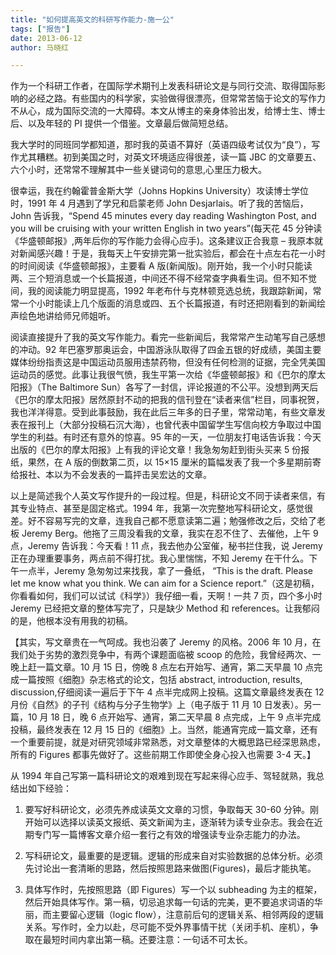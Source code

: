```yaml
---
title: "如何提高英文的科研写作能力-施一公"
tags: ["报告"]
date: 2013-06-12
author: 马晓红 

---
```


作为一个科研工作者，在国际学术期刊上发表科研论文是与同行交流、取得国际影响的必经之路。有些国内的科学家，实验做得很漂亮，但常常苦恼于论文的写作力不从心，成为国际交流的一大障碍。本文从博主的亲身体验出发，给博士生、博士后、以及年轻的 PI 提供一个借鉴。文章最后做简短总结。

我大学时的同班同学都知道，那时我的英语不算好（英语四级考试仅为“良”），写作尤其糟糕。初到美国之时，对英文环境适应得很差，读一篇 JBC 的文章要五、六个小时，还常常不理解其中一些关键词句的意思,心里压力极大。

很幸运，我在约翰霍普金斯大学（Johns Hopkins University）攻读博士学位时，1991 年 4 月遇到了学兄和启蒙老师 John Desjarlais。听了我的苦恼后，John 告诉我，“Spend 45 minutes every day reading Washington Post, and you will be cruising with your written English in two years”(每天花 45 分钟读《华盛顿邮报》,两年后你的写作能力会得心应手)。这条建议正合我意 – 我原本就对新闻感兴趣！于是，我每天上午安排完第一批实验后，都会在十点左右花一小时的时间阅读《华盛顿邮报》，主要看 A 版(新闻版)。刚开始，我一个小时只能读两、三个短消息或一个长篇报道，中间还不得不经常查字典看生词。但不知不觉间，我的阅读能力明显提高，1992 年老布什与克林顿竞选总统，我跟踪新闻，常常一个小时能读上几个版面的消息或四、五个长篇报道，有时还把刚看到的新闻绘声绘色地讲给师兄师姐听。

阅读直接提升了我的英文写作能力。看完一些新闻后，我常常产生动笔写自己感想的冲动。92 年巴塞罗那奥运会，中国游泳队取得了四金五银的好成绩，美国主要媒体纷纷指责这是中国运动员服用违禁药物，但没有任何检测的证据，完全凭美国运动员的感觉。此事让我很气愤，我生平第一次给《华盛顿邮报》和《巴尔的摩太阳报》（The Baltimore Sun）各写了一封信，评论报道的不公平。没想到两天后《巴尔的摩太阳报》居然原封不动的把我的信刊登在“读者来信”栏目，同事祝贺，我也洋洋得意。受到此事鼓励，我在此后三年多的日子里，常常动笔，有些文章发表在报刊上（大部分投稿石沉大海），也曾代表中国留学生写信向校方争取过中国学生的利益。有时还有意外的惊喜。95 年的一天，一位朋友打电话告诉我：今天出版的《巴尔的摩太阳报》上有我的评论文章！我急匆匆赶到街头买来 5 份报纸，果然，在 A 版的倒数第二页，以 15×15 厘米的篇幅发表了我一个多星期前寄给报社、本以为不会发表的一篇抨击吴宏达的文章。

以上是简述我个人英文写作提升的一段过程。但是，科研论文不同于读者来信，有其专业特点、甚至是固定格式。1994 年，我第一次完整地写科研论文，感觉很差。好不容易写完的文章，连我自己都不愿意读第二遍；勉强修改之后，交给了老板 Jeremy Berg。他拖了三周没看我的文章，我实在忍不住了、去催他，上午 9 点，Jeremy 告诉我：今天看！11 点，我去他办公室催，秘书拦住我，说 Jeremy 正在办理重要事务，两点前不得打扰。我心里惴惴，不知 Jeremy 在干什么。下午一点半，Jeremy 急匆匆过来找我，拿了一叠纸， “This is the draft. Please let me know what you think. We can aim for a Science report.”（这是初稿，你看看如何，我们可以试试《科学》）我仔细一看，天啊！一共 7 页，四个多小时 Jeremy 已经把文章的整体写完了，只是缺少 Method 和 references。让我郁闷的是，他根本没有用我的初稿。

【其实，写文章贵在一气呵成。我也沿袭了 Jeremy 的风格。2006 年 10 月，在我们处于劣势的激烈竞争中，有两个课题面临被 scoop 的危险，我曾经两次、一晚上赶一篇文章。10 月 15 日，傍晚 8 点左右开始写、通宵，第二天早晨 10 点完成一篇按照《细胞》杂志格式的论文，包括 abstract, introduction, results, discussion,仔细阅读一遍后于下午 4 点半完成网上投稿。这篇文章最终发表在 12 月份《自然》的子刊《结构与分子生物学》上（电子版于 11 月 10 日发表）。另一篇，10 月 18 日，晚 6 点开始写、通宵，第二天早晨 8 点完成，上午 9 点半完成投稿，最终发表在 12 月 15 日的《细胞》上。当然，能通宵完成一篇文章，还有一个重要前提，就是对研究领域非常熟悉，对文章整体的大概思路已经深思熟虑，所有的 Figures 都事先做好了。这些前期工作即使全身心投入也需要 3-4 天。】

从 1994 年自己写第一篇科研论文的艰难到现在写起来得心应手、驾轻就熟，我总结出如下经验：

1. 要写好科研论文，必须先养成读英文文章的习惯，争取每天 30-60 分钟。刚开始可以选择以读英文报纸、英文新闻为主，逐渐转为读专业杂志。我会在近期专门写一篇博客文章介绍一套行之有效的增强读专业杂志能力的办法。

2. 写科研论文，最重要的是逻辑。逻辑的形成来自对实验数据的总体分析。必须先讨论出一套清晰的思路，然后按照思路来做图(Figures)，最后才能执笔。

3. 具体写作时，先按照思路（即 Figures）写一个以 subheading 为主的框架，然后开始具体写作。第一稿，切忌追求每一句话的完美，更不要追求词语的华丽，而主要留心逻辑（logic flow），注意前后句的逻辑关系、相邻两段的逻辑关系。写作时，全力以赴，尽可能不受外界事情干扰（关闭手机、座机），争取在最短时间内拿出第一稿。还要注意：一句话不可太长。
